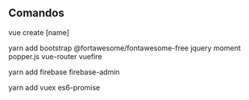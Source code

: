 

## Comandos
  vue create [name]

  yarn add bootstrap @fortawesome/fontawesome-free jquery moment popper.js vue-router vuefire

  yarn add firebase firebase-admin

  yarn add vuex es6-promise
